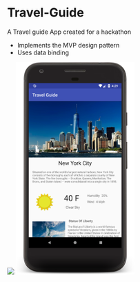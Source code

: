 # Travel-Guide
A Travel guide App created for a hackathon

- Implements the MVP design pattern
- Uses data binding

<img src="/screenshots/screenshot1.png" width="275"/>  <img src="/screenshots/screenshot2.png" width="275"/>
